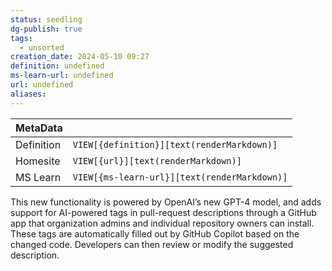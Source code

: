 ```yaml
---
status: seedling
dg-publish: true
tags:
  - unsorted
creation_date: 2024-05-10 09:27
definition: undefined
ms-learn-url: undefined
url: undefined
aliases:
---
```


| MetaData   |                                              |
| ---------- | -------------------------------------------- |
| Definition | `VIEW[{definition}][text(renderMarkdown)]`   |
| Homesite   | `VIEW[{url}][text(renderMarkdown)]`          |
| MS Learn   | `VIEW[{ms-learn-url}][text(renderMarkdown)]` |
This new functionality is powered by OpenAI’s new GPT-4 model, and adds support for AI-powered tags in pull-request descriptions through a GitHub app that organization admins and individual repository owners can install. These tags are automatically filled out by GitHub Copilot based on the changed code. Developers can then review or modify the suggested description.